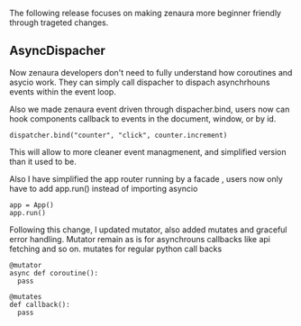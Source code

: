 The following release focuses on making zenaura more beginner friendly through trageted changes. 


## AsyncDispacher 
Now zenaura developers don't need to fully understand how coroutines and asycio work. They can simply call dispacher to dispach asynchrhouns events within the event loop.

Also we made zenaura event driven through dispacher.bind, users now can hook components callback to events in the document, window, or by id.

```
dispatcher.bind("counter", "click", counter.increment)
```

This will allow to more cleaner event managmenent, and simplified version than it used to be. 

Also I have simplified the app router running by a facade , users now only have to add app.run() instead of importing asyncio 

```
app = App()
app.run()
```

Following this change, I updated mutator, also added mutates and graceful error handling. Mutator remain as is for asynchrouns callbacks like api fetching and so on. mutates for regular python call backs

```
@mutator
async def coroutine():
  pass

@mutates
def callback():
  pass
```


